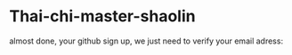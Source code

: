 # Thai-chi-master-shaolin
almost done, your github sign up, we just need to verify your email adress:
